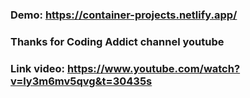 ### Demo: https://container-projects.netlify.app/
### Thanks for Coding Addict channel youtube
### Link video: https://www.youtube.com/watch?v=ly3m6mv5qvg&t=30435s
